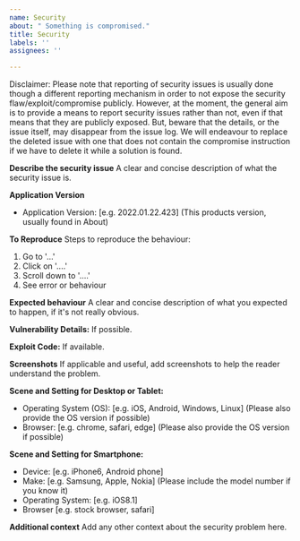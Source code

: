 ```yaml
---
name: Security
about: " Something is compromised."
title: Security
labels: ''
assignees: ''

---
```


Disclaimer: Please note that reporting of security issues is usually done though a different reporting mechanism in order to not expose the security flaw/exploit/compromise publicly. However, at the moment, the general aim is to provide a means to report security issues rather than not, even if that means that they are publicly exposed. But, beware that the details, or the issue itself, may disappear from the issue log. We will endeavour to replace the deleted issue with one that does not contain the compromise instruction if we have to delete it while a solution is found.

**Describe the security issue**
A clear and concise description of what the security issue is.

**Application Version**
- Application Version: [e.g. 2022.01.22.423] (This products version, usually found in About)

**To Reproduce**
Steps to reproduce the behaviour:
1. Go to '...'
2. Click on '....'
3. Scroll down to '....'
4. See error or behaviour

**Expected behaviour**
A clear and concise description of what you expected to happen, if it's not really obvious.

**Vulnerability Details:**
If possible.

**Exploit Code:**
If available.

**Screenshots**
If applicable and useful, add screenshots to help the reader understand the problem.

**Scene and Setting for Desktop or Tablet:**
- Operating System (OS): [e.g. iOS, Android, Windows, Linux] (Please also provide the OS version if possible)
- Browser: [e.g. chrome, safari, edge] (Please also provide the OS version if possible)

**Scene and Setting for Smartphone:**
- Device: [e.g. iPhone6, Android phone]
- Make: [e.g. Samsung, Apple, Nokia] (Please include the model number if you know it)
- Operating System: [e.g. iOS8.1]
- Browser [e.g. stock browser, safari]

**Additional context**
Add any other context about the security problem here.
